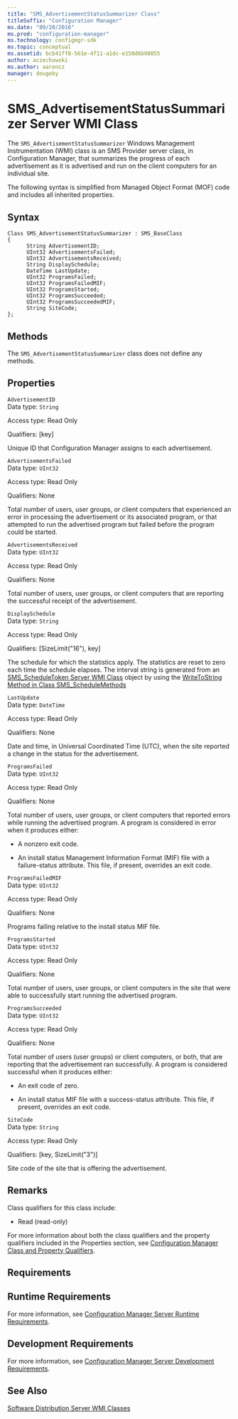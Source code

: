 ```yaml
---
title: "SMS_AdvertisementStatusSummarizer Class"
titleSuffix: "Configuration Manager"
ms.date: "09/20/2016"
ms.prod: "configuration-manager"
ms.technology: configmgr-sdk
ms.topic: conceptual
ms.assetid: bcb41ff8-561e-4f11-a1dc-e150d6b90855
author: aczechowski
ms.author: aaroncz
manager: dougeby
---
```

# SMS_AdvertisementStatusSummarizer Server WMI Class
The `SMS_AdvertisementStatusSummarizer` Windows Management Instrumentation (WMI) class is an SMS Provider server class, in Configuration Manager, that summarizes the progress of each advertisement as it is advertised and run on the client computers for an individual site.  

 The following syntax is simplified from Managed Object Format (MOF) code and includes all inherited properties.  

## Syntax  

```  
Class SMS_AdvertisementStatusSummarizer : SMS_BaseClass  
{  
      String AdvertisementID;  
      UInt32 AdvertisementsFailed;  
      UInt32 AdvertisementsReceived;  
      String DisplaySchedule;  
      DateTime LastUpdate;  
      UInt32 ProgramsFailed;  
      UInt32 ProgramsFailedMIF;  
      UInt32 ProgramsStarted;  
      UInt32 ProgramsSucceeded;  
      UInt32 ProgramsSucceededMIF;  
      String SiteCode;  
};  
```  

## Methods  
 The `SMS_AdvertisementStatusSummarizer` class does not define any methods.  

## Properties  
 `AdvertisementID`  
 Data type: `String`  

 Access type: Read Only  

 Qualifiers: [key]  

 Unique ID that Configuration Manager assigns to each advertisement.  

 `AdvertisementsFailed`  
 Data type: `UInt32`  

 Access type: Read Only  

 Qualifiers: None  

 Total number of users, user groups, or client computers that experienced an error in processing the advertisement or its associated program, or that attempted to run the advertised program but failed before the program could be started.  

 `AdvertisementsReceived`  
 Data type: `UInt32`  

 Access type: Read Only  

 Qualifiers: None  

 Total number of users, user groups, or client computers that are reporting the successful receipt of the advertisement.  

 `DisplaySchedule`  
 Data type: `String`  

 Access type: Read Only  

 Qualifiers: [SizeLimit("16"), key]  

 The schedule for which the statistics apply. The statistics are reset to zero each time the schedule elapses. The interval string is generated from an [SMS_ScheduleToken Server WMI Class](../../../develop/reference/core/servers/configure/sms_scheduletoken-server-wmi-class.md) object by using the [WriteToString Method in Class SMS_ScheduleMethods](../../../develop/reference/core/servers/configure/writetostring-method-in-class-sms_schedulemethods.md)  

 `LastUpdate`  
 Data type: `DateTime`  

 Access type: Read Only  

 Qualifiers: None  

 Date and time, in Universal Coordinated Time (UTC), when the site reported a change in the status for the advertisement.  

 `ProgramsFailed`  
 Data type: `UInt32`  

 Access type: Read Only  

 Qualifiers: None  

 Total number of users, user groups, or client computers that reported errors while running the advertised program. A program is considered in error when it produces either:  

-   A nonzero exit code.  

-   An install status Management Information Format (MIF) file with a failure-status attribute. This file, if present, overrides an exit code.  

 `ProgramsFailedMIF`  
 Data type: `UInt32`  

 Access type: Read Only  

 Qualifiers: None  

 Programs failing relative to the install status MIF file.  

 `ProgramsStarted`  
 Data type: `UInt32`  

 Access type: Read Only  

 Qualifiers: None  

 Total number of users, user groups, or client computers in the site that were able to successfully start running the advertised program.  

 `ProgramsSucceeded`  
 Data type: `UInt32`  

 Access type: Read Only  

 Qualifiers: None  

 Total number of users (user groups) or client computers, or both, that are reporting that the advertisement ran successfully. A program is considered successful when it produces either:  

-   An exit code of zero.  

-   An install status MIF file with a success-status attribute. This file, if present, overrides an exit code.  

 `SiteCode`  
 Data type: `String`  

 Access type: Read Only  

 Qualifiers: [key, SizeLimit("3")]  

 Site code of the site that is offering the advertisement.  

## Remarks  
 Class qualifiers for this class include:  

-   Read (read-only)  

 For more information about both the class qualifiers and the property qualifiers included in the Properties section, see [Configuration Manager Class and Property Qualifiers](../../../develop/reference/misc/class-and-property-qualifiers.md).  

## Requirements  

## Runtime Requirements  
 For more information, see [Configuration Manager Server Runtime Requirements](../../../develop/core/reqs/server-runtime-requirements.md).  

## Development Requirements  
 For more information, see [Configuration Manager Server Development Requirements](../../../develop/core/reqs/server-development-requirements.md).  

## See Also  
 [Software Distribution Server WMI Classes](../../../develop/reference/core/servers/configure/software-distribution-server-wmi-classes.md)
